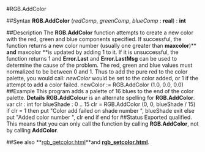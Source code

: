 
#RGB.AddColor

##Syntax
**RGB.AddColor** (*redComp*, *greenComp*, *blueComp* : **real**) : **int**

##Description
The **RGB.AddColor** function attempts to create a new color with the red, green and blue components specified. If successful, the function returns a new color number (usually one greater than **maxcolor**)** **and** maxcolor **is updated by adding 1 to it. If it is unsuccessful, the function returns 1 and **Error.Last** and **Error.LastMsg** can be used to determine the cause of the problem. 
The red, green and blue values must normalized to be between 0 and 1. Thus to add the pure red to the color palette, you would call:
*newColor* would be set to the color added, or 1 if the attempt to add a color failed.
        newColor := RGB.AddColor (1.0, 0.0, 0.0)
##Example
This program adds a palette of 16 blues to the end of the color palette.
**Details** **RGB.AddColour** is an alternate spelling for **RGB.AddColor**.
        var clr : int
        for blueShade : 0 .. 15
             clr = RGB.AddColor (0, 0, blueShade / 15)
             if clr = 1 then
                put "Color add failed on shade number ", blueShade
                exit
            else
                put "Added color number ", clr
            end if
        end for
##Status
Exported qualified.
This means that you can only call the function by calling **RGB.AddColor**, not by calling **AddColor**.

##See also
**[rgb_getcolor.html](RGB.GetColor)**and **[rgb_setcolor.html](RGB.SetColor)**.
